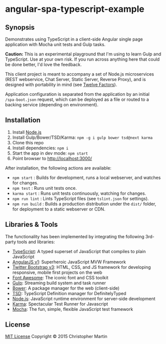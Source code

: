 # angular-spa-typescript-example

## Synopsis

Demonstrates using TypeScript in a client-side Angular single page application with Mocha unit tests and Gulp tasks.

**Caution:** This is an experimental playground that I'm using to learn Gulp and TypeScript. Use at your own risk.
If you run across anything here that could be done better, I'd love the feedback.

This client project is meant to accompany a set of Node.js microservices (REST webservice, Chat Server, Static Server, Reverse Proxy),
and is designed with portability in mind (see [Twelve Factors](http://12factor.net/)).

Application configuration is separated from the application by an initial `/spa-boot.json` request, which can be
deployed as a file or routed to a backing service (depending on environment).

## Installation

1. Install [Node.js](https://nodejs.org/download/)
1. Install Gulp/Bower/TSD/Karma: `npm -g i gulp bower tsd@next karma`
1. Clone this repo
1. Install dependencies: `npm i`
1. Start the app in dev mode: `npm start`
1. Point browser to <http://localhost:3000/>

After installation, the following actions are available:

* `npm start` : Builds for development, runs a local webserver, and watches for changes.
* `npm test` : Runs unit tests once.
* `karma start` : Runs unit tests continuously, watching for changes.
* `npm run lint` : Lints TypeScript files (see `tslint.json` for settings).
* `npm run build` : Builds a production distribution under the `dist/` folder, for deployment to a static webserver or CDN.

## Libraries & Tools

The functionality has been implemented by integrating the following 3rd-party tools and libraries:

 - [TypeScript](http://www.typescriptlang.org/): A typed superset of JavaScript that compiles to plain JavaScript
 - [AngularJS v1](http://angularjs.org/): Superheroic JavaScript MVW Framework
 - [Twitter Bootstrap v3](http://getbootstrap.com/): HTML, CSS, and JS framework for developing responsive, mobile first projects on the web
 - [Font Awesome](http://fontawesome.io/): The iconic font and CSS toolkit
 - [Gulp](http://gulpjs.com/): Streaming build system and task runner
 - [Bower](http://bower.io/): A package manager for the web (client-side)
 - [TSD](https://github.com/DefinitelyTyped/tsd): TypeScript Definition manager for DefinitelyTyped
 - [Node.js](http://nodejs.org/api/): JavaScript runtime environment for server-side development
 - [Karma](http://karma-runner.github.io/): Spectacular Test Runner for Javascript
 - [Mocha](http://mochajs.org/): The fun, simple, flexible JavaScript test framework

## License

[MIT License](http://cgm.mit-license.org/)  Copyright © 2015 Christopher Martin
